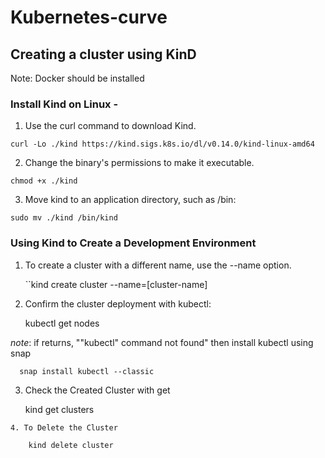 # Kubernetes-curve
## Creating a cluster using KinD
Note: Docker should be installed
### Install Kind on Linux - 
  1. Use the curl command to download Kind. 
  
    curl -Lo ./kind https://kind.sigs.k8s.io/dl/v0.14.0/kind-linux-amd64
    
   2. Change the binary's permissions to make it executable.
   
    chmod +x ./kind
    
   3. Move kind to an application directory, such as /bin:
   
    sudo mv ./kind /bin/kind
    
### Using Kind to Create a Development Environment
  1. To create a cluster with a different name, use the --name option.
  
      ``kind create cluster --name=[cluster-name]
      
  2. Confirm the cluster deployment with kubectl:
  
      kubectl get nodes
      
  *note*: if returns, ""kubectl" command not found" then install kubectl using snap
   
      snap install kubectl --classic
      
   3. Check the Created Cluster with get
   
      kind get clusters
      
    4. To Delete the Cluster
    
        kind delete cluster
    
    
   
    

